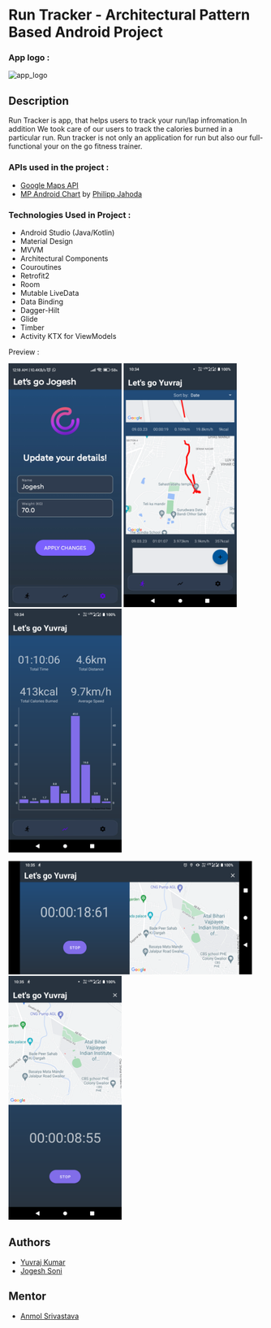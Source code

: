 # Run Tracker - Architectural Pattern Based Android Project



### App logo :
![app_logo](https://user-images.githubusercontent.com/95241918/200135501-406aa3fe-58e0-4a79-b3a7-85a40a71c439.png)


## Description

Run Tracker is app, that helps users to track your run/lap infromation.In addition  We took care of our users to track the calories burned in a particular run. Run tracker is not only an application for run but also our full-functional your on the go fitness trainer.


### APIs used in the project :
  * [Google Maps API](https://developers.google.com/maps/documentation/android-sdk)
  * [MP Android Chart](https://github.com/PhilJay/MPAndroidChart) by [Philipp Jahoda](https://github.com/PhilJay)
  

### Technologies Used in Project :
  * Android Studio (Java/Kotlin)
  * Material Design
  * MVVM
  * Architectural Components
  * Couroutines
  * Retrofit2
  * Room
  * Mutable LiveData
  * Data Binding
  * Dagger-Hilt
  * Glide
  * Timber
  * Activity KTX for ViewModels
  
  

  
Preview :

<img src="https://github.com/Spedrick/Step-Tracking-Android-Project/blob/master/Screens/Screenshot_2023-03-12-00-18-44-226_com.example.steptracking.jpg?raw=true" width="223" height="480"/> <img src="https://github.com/Spedrick/Step-Tracking-Android-Project/blob/master/Screens/Screenshot_20230312-103440.png?raw=true" width="223" height="480"/> 
<img src="https://github.com/Spedrick/Step-Tracking-Android-Project/blob/master/Screens/Screenshot_20230312-103448.png?raw=true" width="223" height="480"/>

<img src="https://github.com/Spedrick/Step-Tracking-Android-Project/blob/master/Screens/Screenshot_20230312-103537.png?raw=true" width="480" height="223"/>
<img src="https://github.com/Spedrick/Step-Tracking-Android-Project/blob/master/Screens/Screenshot_20230312-103527.png?raw=true" width="223" height="480"/>



## Authors
  * [Yuvraj Kumar](https://github.com/Spedrick)
  * [Jogesh Soni](https://github.com/sonijogesh)


## Mentor

  * [Anmol Srivastava](https://github.com/anmol14dev)


